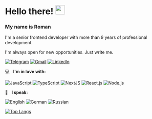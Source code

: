 # Hello there! <img src="https://media.giphy.com/media/hvRJCLFzcasrR4ia7z/giphy.gif" width="30px" height="30px" />

### **My name is Roman**

I'm a senior frontend developer with more than 9 years of professional development.</br>

I'm always open for new opportunities. Just write me.

[![Telegram](https://img.shields.io/badge/-Telegram-1e272e?style=for-the-badge&logo=telegram&logoColor=27A0D9)](https://t.me/nolfex_tg)
[![Gmail](https://img.shields.io/badge/-Gmail-1e272e?style=for-the-badge&logo=Gmail)](mailto:untroman@gmail.com)
[![LinkedIn](https://img.shields.io/badge/-LinkedIn-1e272e?style=for-the-badge&logo=Linkedin)](https://www.linkedin.com/in/roman-unt)

💻  &nbsp; **I'm in love with:**

![JavaScript](https://img.shields.io/badge/-JavaScript-1e272e?style=for-the-badge&logo=JavaScript)
![TypeScript](https://img.shields.io/badge/-TypeScript-1e272e?style=for-the-badge&logo=TypeScript)
![NextJS](https://img.shields.io/badge/-NextJS-1e272e?style=for-the-badge&logo=Next)
![React.js](https://img.shields.io/badge/-React.js-1e272e?style=for-the-badge&logo=react)
![Node.js](https://img.shields.io/badge/-Node.js-1e272e?style=for-the-badge&logo=nodedotjs)


💬 &nbsp; **I speak:**

![English](https://img.shields.io/badge/-English_C1-3d1f8f?style=for-the-badge)
![German](https://img.shields.io/badge/-German_B1-008a57?style=for-the-badge)
![Russian](https://img.shields.io/badge/-Russian_C2-b04c00?style=for-the-badge)

[![Top Langs](https://github-readme-stats.vercel.app/api/top-langs/?username=NoflexGit&layout=compact)](https://github.com/NoflexGit/github-readme-stats)
